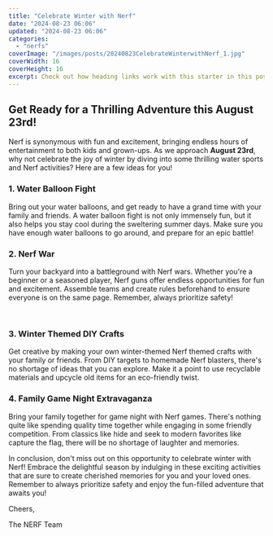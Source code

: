 ```yaml
---
title: "Celebrate Winter with Nerf"
date: "2024-08-23 06:06"
updated: "2024-08-23 06:06"
categories:
  - "nerfs"
coverImage: "/images/posts/20240823CelebrateWinterwithNerf_1.jpg"
coverWidth: 16
coverHeight: 16
excerpt: Check out how heading links work with this starter in this post.
---
```


<script>
  import { base } from '$app/paths';
</script>


## Get Ready for a Thrilling Adventure this August 23rd!

Nerf is synonymous with fun and excitement, bringing endless hours of entertainment to both kids and grown-ups. As we approach **August 23rd**, why not celebrate the joy of winter by diving into some thrilling water sports and Nerf activities? Here are a few ideas for you!

### 1. Water Balloon Fight

Bring out your water balloons, and get ready to have a grand time with your family and friends. A water balloon fight is not only immensely fun, but it also helps you stay cool during the sweltering summer days. Make sure you have enough water balloons to go around, and prepare for an epic battle!

### 2. Nerf War

Turn your backyard into a battleground with Nerf wars. Whether you're a beginner or a seasoned player, Nerf guns offer endless opportunities for fun and excitement. Assemble teams and create rules beforehand to ensure everyone is on the same page. Remember, always prioritize safety!

<img class="cover-image" src="{base}/images/posts/20240823CelebrateWinterwithNerf_2.jpg" alt="" style="aspect-ratio: 16 / 16;" width="16" height="16">


### 3. Winter Themed DIY Crafts

Get creative by making your own winter-themed Nerf themed crafts with your family or friends. From DIY targets to homemade Nerf blasters, there's no shortage of ideas that you can explore. Make it a point to use recyclable materials and upcycle old items for an eco-friendly twist.

### 4. Family Game Night Extravaganza

Bring your family together for game night with Nerf games. There's nothing quite like spending quality time together while engaging in some friendly competition. From classics like hide and seek to modern favorites like capture the flag, there will be no shortage of laughter and memories.

In conclusion, don't miss out on this opportunity to celebrate winter with Nerf! Embrace the delightful season by indulging in these exciting activities that are sure to create cherished memories for you and your loved ones. Remember to always prioritize safety and enjoy the fun-filled adventure that awaits you!

Cheers, 

The NERF Team